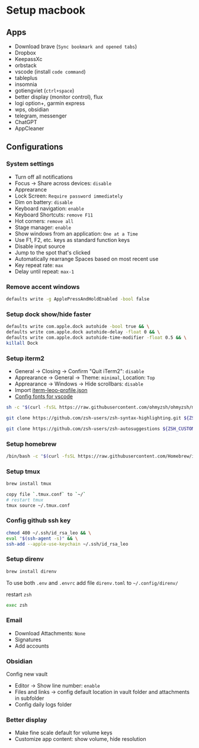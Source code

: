 # Setup macbook

## Apps

- Download brave (`Sync bookmark and opened tabs`)
- Dropbox
- KeepassXc
- orbstack
- vscode (install `code command`)
- tableplus
- insomnia
- gotiengviet (`ctrl+space`)
- better display (monitor control), flux
- logi option+, garmin express
- wps, obsidian
- telegram, messenger
- ChatGPT
- AppCleaner

## Configurations

### System settings

- Turn off all notifications
- Focus &rarr; Share across devices: `disable`
- Apprearance
- Lock Screen: `Require password immediately`
- Dim on battery: `disable`
- Keyboard navigation: `enable`
- Keyboard Shortcuts: `remove F11`
- Hot corners: `remove all`
- Stage manager: `enable`
- Show windows from an application: `One at a Time`
- Use F1, F2, etc. keys as standard function keys
- Disable input source
- Jump to the spot that's clicked
- Automatically rearrange Spaces based on most recent use
- Key repeat rate: `max`
- Delay until repeat: `max-1`

### Remove accent windows

```bash
defaults write -g ApplePressAndHoldEnabled -bool false
```

### Setup dock show/hide faster

```bash
defaults write com.apple.dock autohide -bool true && \
defaults write com.apple.dock autohide-delay -float 0 && \
defaults write com.apple.dock autohide-time-modifier -float 0.5 && \
killall Dock
```

### Setup iterm2

- General &rarr; Closing &rarr; Confirm "Quit iTerm2": `disable`
- Apprearance &rarr; General &rarr; Theme: `minimal`, Location: `Top`
- Apprearance &rarr; Windows &rarr; Hide scrollbars: `disable`
- Import [iterm-leoo-profile.json](./iterm-leoo-profile.json)
- [Config fonts for vscode](https://github.com/romkatv/powerlevel10k/issues/671)

```bash
sh -c "$(curl -fsSL https://raw.githubusercontent.com/ohmyzsh/ohmyzsh/master/tools/install.sh)"
```

```bash
git clone https://github.com/zsh-users/zsh-syntax-highlighting.git ${ZSH_CUSTOM:-~/.oh-my-zsh/custom}/plugins/zsh-syntax-highlighting
```

```bash
git clone https://github.com/zsh-users/zsh-autosuggestions ${ZSH_CUSTOM:-~/.oh-my-zsh/custom}/plugins/zsh-autosuggestions
```

### Setup homebrew

```bash
/bin/bash -c "$(curl -fsSL https://raw.githubusercontent.com/Homebrew/install/HEAD/install.sh)"
```

### Setup tmux

```bash
brew install tmux

copy file `.tmux.conf` to `~/`
# restart tmux
tmux source ~/.tmux.conf
```

### Config github ssh key

```bash
chmod 400 ~/.ssh/id_rsa_leo && \
eval "$(ssh-agent -s)" && \
ssh-add --apple-use-keychain ~/.ssh/id_rsa_leo
```

### Setup direnv

```bash
brew install direnv
```

To use both `.env` and `.envrc` add file `direnv.toml` to `~/.config/direnv/`

restart `zsh`

```bash
exec zsh
```

### Email

- Download Attachments: `None`
- Signatures
- Add accounts

### Obsidian

Config new vault

- Editor &rarr; Show line number: `enable`
- Files and links &rarr; config default location in vault folder and attachments in subfolder
- Config daily logs folder

### Better display

- Make fine scale default for volume keys
- Customize app content: show volume, hide resolution
